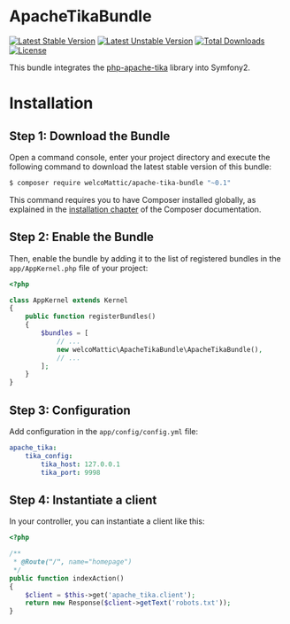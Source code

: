 # ApacheTikaBundle

[![Latest Stable Version](https://poser.pugx.org/jolicode/apache-tika-bundle/v/stable)](https://packagist.org/packages/jolicode/apache-tika-bundle)
[![Latest Unstable Version](https://poser.pugx.org/jolicode/apache-tika-bundle/v/unstable)](https://packagist.org/packages/jolicode/apache-tika-bundle)
[![Total Downloads](https://poser.pugx.org/jolicode/apache-tika-bundle/downloads)](https://packagist.org/packages/jolicode/apache-tika-bundle)
[![License](https://poser.pugx.org/jolicode/apache-tika-bundle/license)](https://packagist.org/packages/jolicode/apache-tika-bundle)

This bundle integrates the [php-apache-tika](https://github.com/vaites/php-apache-tika) library into Symfony2.

Installation
============

Step 1: Download the Bundle
---------------------------

Open a command console, enter your project directory and execute the
following command to download the latest stable version of this bundle:

```bash
$ composer require welcoMattic/apache-tika-bundle "~0.1"
```

This command requires you to have Composer installed globally, as explained
in the [installation chapter](https://getcomposer.org/doc/00-intro.md)
of the Composer documentation.

Step 2: Enable the Bundle
-------------------------

Then, enable the bundle by adding it to the list of registered bundles
in the `app/AppKernel.php` file of your project:

```php
<?php

class AppKernel extends Kernel
{
    public function registerBundles()
    {
        $bundles = [
            // ...
            new welcoMattic\ApacheTikaBundle\ApacheTikaBundle(),
            // ...
        ];
    }
}
```

Step 3: Configuration
-------------------------

Add configuration in the `app/config/config.yml` file:

```yaml
apache_tika:
    tika_config:
        tika_host: 127.0.0.1
        tika_port: 9998
```

Step 4: Instantiate a client
-------------------------

In your controller, you can instantiate a client like this:

```php
<?php

/**
 * @Route("/", name="homepage")
 */
public function indexAction()
{
    $client = $this->get('apache_tika.client');
    return new Response($client->getText('robots.txt'));
}
```
